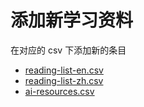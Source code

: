 # 添加新学习资料

在对应的 csv 下添加新的条目

- [reading-list-en.csv](reading-list_en-US.csv)
- [reading-list-zh.csv](reading-list_zh-CN.csv)
- [ai-resources.csv](ai-resources.csv)
